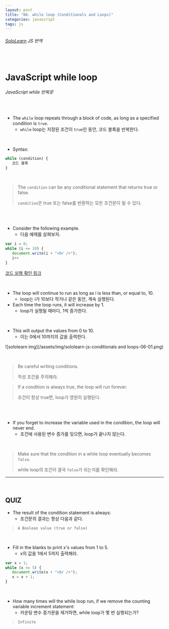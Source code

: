 ```yaml
---
layout: post
title: "06. while loop (Conditionals and Loops)"
categories: javascript
tags: js
---
```


###### [SoloLearn](https://www.sololearn.com) JS 번역

<br>

# JavaScript while loop

###### JavaScript while 반복문

<br>

- The `while` loop repeats through a block of code, as long as a specified condition is `true`.
  - `while` loop는 지정된 조건이 `true`인 동안, 코드 블록을 반복한다.

<br>

- Syntax:

```js
while (condition) {
   코드 블록
}
```

<br>

> The `condition` can be any conditional statement that returns true or false.
>
> `condition`은 true 또는 false를 반환하는 모든 조건문이 될 수 있다.

<br>

<br>

- Consider the following example.
  - 다음 예제를 살펴보자.

```js
var i = 0;
while (i <= 10) {
   document.write(i + "<br />");
   i++
}
```

[코드 실행 확인 링크](https://code.sololearn.com/671/#js)

<br>

- The loop will continue to run as long as i is less than, or equal to, 10.
  - loop는 i가 10보다 작거나 같은 동안, 계속 실행된다.
- Each time the loop runs, it will increase by 1.
  - loop가 실행될 때마다, 1씩 증가한다.

<br>

- This will output the values from 0 to 10.
  - 이는 0에서 10까지의 값을 출력한다.

![sololearn img](/assets/img/sololearn-js-conditionals and loops-06-01.png)

<br>

> Be careful writing conditions.
>
> 작성 조건을 주의해라.

> If a condition is always true, the loop will run forever.
>
> 조건이 항상 true면, loop가 영원히 실행된다.

<br>

<br>

- If you forget to increase the variable used in the condition, the loop will never end.
  - 조건에 사용된 변수 증가를 잊으면, loop가 끝나지 않는다.

<br>

> Make sure that the condition in a while loop eventually becomes `false`.
>
> while loop의 조건이 결국 `false`가 되는지를 확인해라.

------

<br>

## QUIZ

- The result of the condition statement is always:
  - 조건문의 결과는 항상 다음과 같다.

> `A Boolean value (true or false)`

<br>

- Fill in the blanks to print x's values from 1 to 5.
  - x의 값을 1에서 5까지 출력해라.

```js
var x = 1;
while (x <= 5) {
   document.write(x + "<br />");
   x = x + 1;
}
```

<br>

- How many times will the while loop run, if we remove the counting variable increment statement:
  - 카운팅 변수 증가문을 제거하면, while loop가 몇 번 실행되는가?

> `Infinite`

<br>